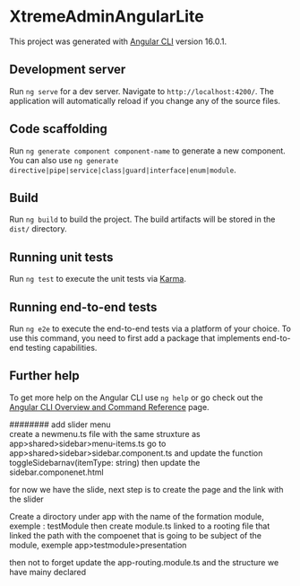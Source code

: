 # XtremeAdminAngularLite

This project was generated with [Angular CLI](https://github.com/angular/angular-cli) version 16.0.1.

## Development server

Run `ng serve` for a dev server. Navigate to `http://localhost:4200/`. The application will automatically reload if you change any of the source files.

## Code scaffolding

Run `ng generate component component-name` to generate a new component. You can also use `ng generate directive|pipe|service|class|guard|interface|enum|module`.

## Build

Run `ng build` to build the project. The build artifacts will be stored in the `dist/` directory.

## Running unit tests

Run `ng test` to execute the unit tests via [Karma](https://karma-runner.github.io).

## Running end-to-end tests

Run `ng e2e` to execute the end-to-end tests via a platform of your choice. To use this command, you need to first add a package that implements end-to-end testing capabilities.

## Further help

To get more help on the Angular CLI use `ng help` or go check out the [Angular CLI Overview and Command Reference](https://angular.io/cli) page.

######## add slider menu   
create a newmenu.ts file with the same struxture as app>shared>sidebar>menu-items.ts
go to app>shared>sidebar>sidebar.component.ts  and update the function toggleSidebarnav(itemType: string)
then update the sidebar.componenet.html

for now we have the slide, next step is to create the page and the link with the slider


Create a diroctory under app with the name of the formation module, exemple : testModule
then create module.ts linked to a rooting file that linked the path with the compoenet that is going to be subject of the module, exemple app>testmodule>presentation

then not to forget update the app-routing.module.ts and the structure we have mainy declared 

